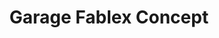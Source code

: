 ---
title: "Garage Fablex Concept"
url: /tranzault/garage-fablex-concept/
shop: réparation de voitures
---